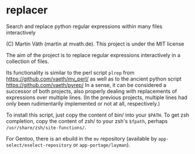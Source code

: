 # replacer

Search and replace python regular expressions within many files interactively

(C) Martin Väth (martin at mvath.de).
This project is under the MIT license

The aim of the project is to replace regular expressions interactively
in a collection of files.

Its functionality is similar to the perl script `plrep` from
https://github.com/vaeth/mv_perl/
as well as to the ancient python script
https://github.com/vaeth/pyrep/
In a sense, it can be considered a successor of both projects,
also properly dealing with replacements of expressions over multiple lines.
(In the previous projects, multiple lines had only been rudimentarily
implemented or not at all, respectively.)

To install this script, just copy the content of bin/ into your `$PATH`.
To get zsh completion, copy the content of zsh/ to your zsh's `$fpath`,
perhaps `/usr/share/zsh/site-functions/`.

For Gentoo, there is an ebuild in the `mv` repository
(available by `app-select/eselect-repository` or `app-portage/layman`).
